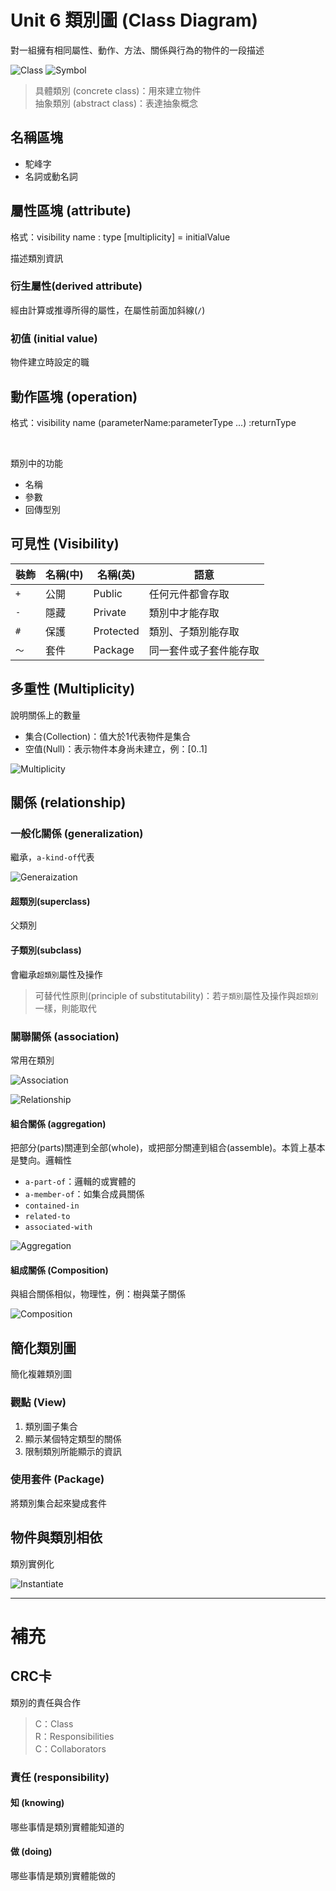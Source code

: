 # Unit 6 類別圖 (Class Diagram)

對一組擁有相同屬性、動作、方法、關係與行為的物件的一段描述

![Class](/images/Class_TopGround.PNG "Class")
![Symbol](/images/Class_Symbol.PNG "Symbol") 


> 具體類別 (concrete class)：用來建立物件 <br>
> 抽象類別 (abstract class)：表達抽象概念

## 名稱區塊

* 駝峰字
* 名詞或動名詞

## 屬性區塊 (attribute)

格式：visibility name : type [multiplicity] = initialValue <br>

描述類別資訊

### 衍生屬性(derived attribute)

經由計算或推導所得的屬性，在屬性前面加斜線(`/`)

### 初值 (initial value)

物件建立時設定的職

## 動作區塊 (operation)

格式：visibility name (parameterName:parameterType ...) :returnType

<br>

類別中的功能

* 名稱
* 參數
* 回傳型別

## 可見性 (Visibility)

裝飾 | 名稱(中) | 名稱(英) | 語意
---------|----------|---------|---------
`+` | 公開 | Public | 任何元件都會存取
`-` | 隱藏 | Private | 類別中才能存取
`#` | 保護 | Protected | 類別、子類別能存取
`～` | 套件 | Package | 同一套件或子套件能存取


## 多重性 (Multiplicity)

說明關係上的數量

* 集合(Collection)：值大於1代表物件是集合
* 空值(Null)：表示物件本身尚未建立，例：[0..1]


![Multiplicity](/images/Class_Multiplicity.PNG "Multiplicity")

## 關係 (relationship)

### 一般化關係 (generalization)

繼承，`a-kind-of`代表

![Generaization](/images/Class_Generaization.PNG "Generaization") 

#### 超類別(superclass) 

父類別

#### 子類別(subclass)

會繼承`超類別`屬性及操作

> 可替代性原則(principle of substitutability)：若`子類別`屬性及操作與`超類別`一樣，則能取代


### 關聯關係 (association)

常用在類別

![Association](/images/Class_Association2.PNG "Association")

![Relationship](/images/Relationship.PNG "Relationship")  

#### 組合關係 (aggregation)

把部分(parts)關連到全部(whole)，或把部分關連到組合(assemble)。本質上基本是雙向。邏輯性

* `a-part-of`：邏輯的或實體的
* `a-member-of`：如集合成員關係
* `contained-in`
* `related-to`
* `associated-with`

![Aggregation](/images/Class_Aggregation.PNG "Aggregation") 

#### 組成關係 (Composition)

與組合關係相似，物理性，例：樹與葉子關係


![Composition](/images/Class_Composition.PNG "Composition") 


## 簡化類別圖

簡化複雜類別圖

### 觀點 (View)

1. 類別圖子集合
2. 顯示某個特定類型的關係
3. 限制類別所能顯示的資訊

### 使用套件 (Package)

將類別集合起來變成套件

## 物件與類別相依

類別實例化

![Instantiate](/images/ClassObject_Dependency.PNG "Instantiate")

-------

# 補充

## CRC卡

類別的責任與合作

> C：Class <br>
> R：Responsibilities <br>
> C：Collaborators

### 責任 (responsibility)

#### 知 (knowing)

哪些事情是類別實體能知道的

#### 做 (doing)

哪些事情是類別實體能做的